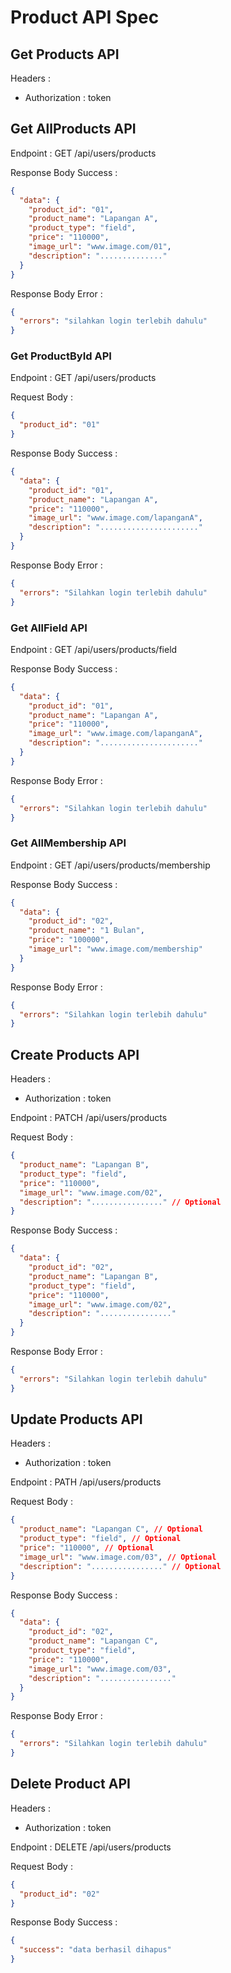 # Product API Spec

## Get Products API

Headers :

- Authorization : token

## Get AllProducts API

Endpoint : GET /api/users/products

Response Body Success :

```json
{
  "data": {
    "product_id": "01",
    "product_name": "Lapangan A",
    "product_type": "field",
    "price": "110000",
    "image_url": "www.image.com/01",
    "description": ".............."
  }
}
```

Response Body Error :

```json
{
  "errors": "silahkan login terlebih dahulu"
}
```

### Get ProductById API

Endpoint : GET /api/users/products

Request Body :

```json
{
  "product_id": "01"
}
```

Response Body Success :

```json
{
  "data": {
    "product_id": "01",
    "product_name": "Lapangan A",
    "price": "110000",
    "image_url": "www.image.com/lapanganA",
    "description": "......................"
  }
}
```

Response Body Error :

```json
{
  "errors": "Silahkan login terlebih dahulu"
}
```

### Get AllField API

Endpoint : GET /api/users/products/field

Response Body Success :

```json
{
  "data": {
    "product_id": "01",
    "product_name": "Lapangan A",
    "price": "110000",
    "image_url": "www.image.com/lapanganA",
    "description": "......................"
  }
}
```

Response Body Error :

```json
{
  "errors": "Silahkan login terlebih dahulu"
}
```

### Get AllMembership API

Endpoint : GET /api/users/products/membership

Response Body Success :

```json
{
  "data": {
    "product_id": "02",
    "product_name": "1 Bulan",
    "price": "100000",
    "image_url": "www.image.com/membership"
  }
}
```

Response Body Error :

```json
{
  "errors": "Silahkan login terlebih dahulu"
}
```

## Create Products API

Headers :

- Authorization : token

Endpoint : PATCH /api/users/products

Request Body :

```json
{
  "product_name": "Lapangan B",
  "product_type": "field",
  "price": "110000",
  "image_url": "www.image.com/02",
  "description": "................" // Optional
}
```

Response Body Success :

```json
{
  "data": {
    "product_id": "02",
    "product_name": "Lapangan B",
    "product_type": "field",
    "price": "110000",
    "image_url": "www.image.com/02",
    "description": "................"
  }
}
```

Response Body Error :

```json
{
  "errors": "Silahkan login terlebih dahulu"
}
```

## Update Products API

Headers :

- Authorization : token

Endpoint : PATH /api/users/products

Request Body :

```json
{
  "product_name": "Lapangan C", // Optional
  "product_type": "field", // Optional
  "price": "110000", // Optional
  "image_url": "www.image.com/03", // Optional
  "description": "................" // Optional
}
```

Response Body Success :

```json
{
  "data": {
    "product_id": "02",
    "product_name": "Lapangan C",
    "product_type": "field",
    "price": "110000",
    "image_url": "www.image.com/03",
    "description": "................"
  }
}
```

Response Body Error :

```json
{
  "errors": "Silahkan login terlebih dahulu"
}
```

## Delete Product API

Headers :

- Authorization : token

Endpoint : DELETE /api/users/products

Request Body :

```json
{
  "product_id": "02"
}
```

Response Body Success :

```json
{
  "success": "data berhasil dihapus"
}
```
